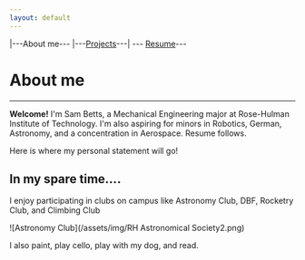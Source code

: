 ```yaml
---
layout: default
---
```


|---About me---      |---[Projects](./projects.html)---|    --- [Resume](./resume.html)---

# About me

---

**Welcome!** I'm Sam Betts, a Mechanical Engineering major at Rose-Hulman Institute of Technology. I'm also aspiring for minors in Robotics, German, Astronomy, and a concentration in Aerospace. Resume follows. 


Here is where my personal statement will go!

## In my spare time....

I enjoy participating in clubs on campus like Astronomy Club, DBF, Rocketry Club, and Climbing Club

![Astronomy Club](/assets/img/RH Astronomical Society2.png)


I also paint, play cello, play with my dog, and read. 
